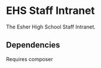 EHS Staff Intranet
==================

The Esher High School Staff Intranet. 

Dependencies
------------
Requires composer
